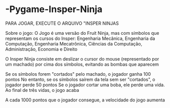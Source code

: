 # -Pygame-Insper-Ninja

PARA JOGAR, EXECUTE O ARQUIVO "INSPER NINJAS

Sobre o jogo:
  O Jogo é uma versão do Fruit Ninja, mas com símbolos que representam os cursos do Insper:
  Engenharia Mecânica, Engenharia da Computação, Engenharia Mecatrônica, Ciências da Computação, Administração, Economia e Direito

  O Insper Ninja consiste em deslizar o cursor do mouse (representado por um machado) por cima dos símbolos, evitando as bombas que aparecem

  Se os símbolos forem "cortados" pelo machado, o jogador ganha 100 pontos
  No entanto, se os símbolos saírem da tela sem ser "cortados", o jogador perde 50 pontos
  Se o jogador cortar uma boba, ele perde uma vida. 
  Ao final de três vidas, o jogo acaba

  A cada 1000 pontos que o jogador consegue, a velocidade do jogo aumenta
